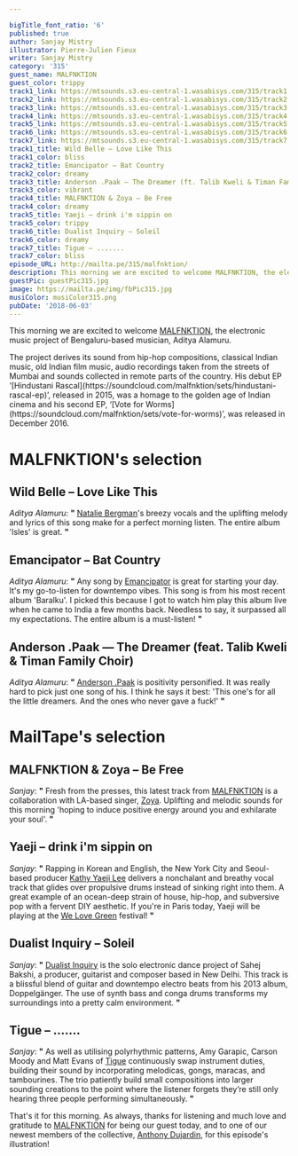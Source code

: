 ```yaml
---

bigTitle_font_ratio: '6'
published: true
author: Sanjay Mistry
illustrator: Pierre-Julien Fieux
writer: Sanjay Mistry
category: '315'
guest_name: MALFNKTION
guest_color: trippy
track1_link: https://mtsounds.s3.eu-central-1.wasabisys.com/315/track1.mp3
track2_link: https://mtsounds.s3.eu-central-1.wasabisys.com/315/track2.mp3
track3_link: https://mtsounds.s3.eu-central-1.wasabisys.com/315/track3.mp3
track4_link: https://mtsounds.s3.eu-central-1.wasabisys.com/315/track4.mp3
track5_link: https://mtsounds.s3.eu-central-1.wasabisys.com/315/track5.mp3
track6_link: https://mtsounds.s3.eu-central-1.wasabisys.com/315/track6.mp3
track7_link: https://mtsounds.s3.eu-central-1.wasabisys.com/315/track7.mp3
track1_title: Wild Belle – Love Like This
track1_color: bliss
track2_title: Emancipator – Bat Country
track2_color: dreamy
track3_title: Anderson .Paak — The Dreamer (ft. Talib Kweli & Timan Family Choir)
track3_color: vibrant
track4_title: MALFNKTION & Zoya – Be Free
track4_color: dreamy
track5_title: Yaeji – drink i'm sippin on
track5_color: trippy
track6_title: Dualist Inquiry – Soleil
track6_color: dreamy
track7_title: Tigue – .......
track7_color: bliss
episode_URL: http://mailta.pe/315/malfnktion/
description: This morning we are excited to welcome MALFNKTION, the electronic music project of Bengaluru-based musician, Aditya Alamuru.
guestPic: guestPic315.jpg
image: https://mailta.pe/img/fbPic315.jpg
musiColor: musiColor315.png
pubDate: '2018-06-03'
---
```

This morning we are excited to welcome [MALFNKTION](https://malfnktion.bandcamp.com/), the electronic music project of Bengaluru-based musician, Aditya Alamuru.
<p>The project derives its sound from hip-hop compositions, classical Indian music, old Indian film music, audio recordings taken from the streets of Mumbai and sounds collected in remote parts of the country. His debut EP ‘[Hindustani Rascal](https://soundcloud.com/malfnktion/sets/hindustani-rascal-ep)’, released in 2015, was a homage to the golden age of Indian cinema and his second EP, ‘[Vote for Worms](https://soundcloud.com/malfnktion/sets/vote-for-worms)’, was released in December 2016.


# MALFNKTION's selection


## Wild Belle – Love Like This
_Aditya Alamuru_: **"** [Natalie Bergman](http://www.wildbelle.com/dreamland)'s breezy vocals and the uplifting melody and lyrics of this song make for a perfect morning listen. The entire album 'Isles' is great. **"** 

## Emancipator – Bat Country
_Aditya Alamuru_: **"** Any song by [Emancipator](http://emancipatormusic.com/) is great for starting your day. It's my go-to-listen for downtempo vibes. This song is from his most recent album 'Baralku'. I picked this because I got to watch him play this album live when he came to India a few months back. Needless to say, it surpassed all my expectations. The entire album is a must-listen!  **"** 

## Anderson .Paak — The Dreamer (feat. Talib Kweli & Timan Family Choir)
_Aditya Alamuru_: **"** [Anderson .Paak](http://www.andersonpaak.com/) is positivity personified. It was really hard to pick just one song of his. I think he says it best: 'This one's for all the little dreamers. And the ones who never gave a fuck!' **"** 


# MailTape's selection

## MALFNKTION & Zoya – Be Free
_Sanjay_: **"** Fresh from the presses, this latest track from [MALFNKTION](https://malfnktion.bandcamp.com/) is a collaboration with LA-based singer, [Zoya](http://www.zoyamusicofficial.com/). Uplifting and melodic sounds for this morning 'hoping to induce positive energy around you and exhilarate your soul'. **"** 

## Yaeji – drink i'm sippin on
_Sanjay_: **"** Rapping in Korean and English, the New York City and Seoul-based producer [Kathy Yaeji Lee](https://www.yaeji.nyc/) delivers a nonchalant and breathy vocal track that glides over propulsive drums instead of sinking right into them. A great example of an ocean-deep strain of house, hip-hop, and subversive pop with a fervent DIY aesthetic. If you're in Paris today, Yaeji will be playing at the [We Love Green](https://www.welovegreen.fr/?lang=en) festival! **"** 

##  Dualist Inquiry – Soleil
_Sanjay_: **"** [Dualist Inquiry](https://soundcloud.com/dualistinquiry) is the solo electronic dance project of Sahej Bakshi, a producer, guitarist and composer based in New Delhi. This track is a blissful blend of guitar and downtempo electro beats from his 2013 album, Doppelgänger. The use of synth bass and conga drums transforms my surroundings into a pretty calm environment. **"** 

## Tigue – .......
_Sanjay_: **"** As well as utilising polyrhythmic patterns, Amy Garapic, Carson Moody and Matt Evans of [Tigue](http://tiguemusic.com/) continuously swap instrument duties, building their sound by incorporating melodicas, gongs, maracas, and tambourines. The trio patiently build small compositions into larger sounding creations to the point where the listener forgets they’re still only hearing three people performing simultaneously. **"** 

That's it for this morning. As always, thanks for listening and much love and gratitude to [MALFNKTION](https://malfnktion.bandcamp.com/) for being our guest today, and to one of our newest members of the collective, [Anthony Dujardin](https://www.instagram.com/fromthegarden/), for this episode's illustration!
